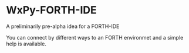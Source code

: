 # WxPy-FORTH-IDE
A preliminarily pre-alpha idea for a FORTH-IDE

You can connect by different ways to an FORTH environmet and a simple help is available.
